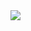 <img src="https://github.com/Janengethe/alx-system_engineering-devops/blob/main/0x19-postmortem/postmortem.png"/>